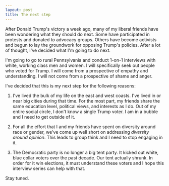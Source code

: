 ```yaml
---
layout: post
title: The next step
---
```


After Donald Trump's victory a week ago, many of my liberal friends have been wondering what they should do next. Some have participated in protests and donated to advocacy groups. Others have become activists and begun to lay the groundwork for opposing Trump's policies. After a lot of thought, I've decided what I'm going to do next.

I'm going to go to rural Pennsylvania and conduct 1-on-1 interviews with white, working class men and women. I will specifically seek out people who voted for Trump. I will come from a prospective of empathy and understanding. I will not come from a prospective of shame and anger. 

I've decided that this is my next step for the following reasons:

1. I've lived the bulk of my life on the east and west coasts. I've lived in or near big cities during that time. For the most part, my friends share the same education level, political views, and interests as I do. Out of my entire social circle, I don't know a single Trump voter. I am in a bubble and I need to get outside of it. 

2. For all the effort that I and my friends have spent on diversity around race or gender, we've come up well short on addressing *diversity around opinion*. This leads to group think and I need to stop engaging in it.

3. The Democratic party is no longer a big tent party. It kicked out white, blue collar voters over the past decade. Our tent actually shrunk. In order for it win elections, it must understand these voters and I hope this interview series can help with that.

Stay tuned.
